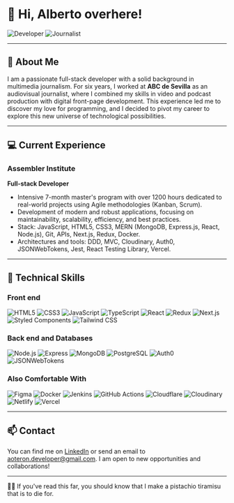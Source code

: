 # 👋 Hi, Alberto overhere!

![Developer](https://img.shields.io/badge/Full--Stack_Developer-blue) ![Journalist](https://img.shields.io/badge/Journalist-green)

---

## 🚀 About Me

I am a passionate full-stack developer with a solid background in multimedia journalism. For six years, I worked at **ABC de Sevilla** as an audiovisual journalist, where I combined my skills in video and podcast production with digital front-page development. This experience led me to discover my love for programming, and I decided to pivot my career to explore this new universe of technological possibilities.

---

## 💻 Current Experience

### Assembler Institute
**Full-stack Developer**

- Intensive 7-month master's program with over 1200 hours dedicated to real-world projects using Agile methodologies (Kanban, Scrum).
- Development of modern and robust applications, focusing on maintainability, scalability, efficiency, and best practices.
- Stack: JavaScript, HTML5, CSS3, MERN (MongoDB, Express.js, React, Node.js), Git, APIs, Next.js, Redux, Docker.
- Architectures and tools: DDD, MVC, Cloudinary, Auth0, JSONWebTokens, Jest, React Testing Library, Vercel.

---

## 🔧 Technical Skills

### Front end
![HTML5](https://img.shields.io/badge/HTML5-E34F26?style=for-the-badge&logo=html5&logoColor=white)
![CSS3](https://img.shields.io/badge/CSS3-1572B6?style=for-the-badge&logo=css3&logoColor=white)
![JavaScript](https://img.shields.io/badge/JavaScript-F7DF1E?style=for-the-badge&logo=javascript&logoColor=black)
![TypeScript](https://img.shields.io/badge/TypeScript-007ACC?style=for-the-badge&logo=typescript&logoColor=white)
![React](https://img.shields.io/badge/React-20232A?style=for-the-badge&logo=react&logoColor=61DAFB)
![Redux](https://img.shields.io/badge/Redux-764ABC?style=for-the-badge&logo=redux&logoColor=white)
![Next.js](https://img.shields.io/badge/Next.js-000000?style=for-the-badge&logo=nextdotjs&logoColor=white)
![Styled Components](https://img.shields.io/badge/Styled_Components-DB7093?style=for-the-badge&logo=styled-components&logoColor=white)
![Tailwind CSS](https://img.shields.io/badge/Tailwind_CSS-38B2AC?style=for-the-badge&logo=tailwind-css&logoColor=white)

### Back end and Databases
![Node.js](https://img.shields.io/badge/Node.js-339933?style=for-the-badge&logo=nodedotjs&logoColor=white)
![Express](https://img.shields.io/badge/Express-000000?style=for-the-badge&logo=express&logoColor=white)
![MongoDB](https://img.shields.io/badge/MongoDB-47A248?style=for-the-badge&logo=mongodb&logoColor=white)
![PostgreSQL](https://img.shields.io/badge/PostgreSQL-336791?style=for-the-badge&logo=postgresql&logoColor=white)
![Auth0](https://img.shields.io/badge/Auth0-EB5424?style=for-the-badge&logo=auth0&logoColor=white)
![JSONWebTokens](https://img.shields.io/badge/JSON_Web_Tokens-000000?style=for-the-badge&logo=json-web-tokens&logoColor=white)

### Also Comfortable With
![Figma](https://img.shields.io/badge/Figma-F24E1E?style=for-the-badge&logo=figma&logoColor=white)
![Docker](https://img.shields.io/badge/Docker-2496ED?style=for-the-badge&logo=docker&logoColor=white)
![Jenkins](https://img.shields.io/badge/Jenkins-D24939?style=for-the-badge&logo=jenkins&logoColor=white)
![GitHub Actions](https://img.shields.io/badge/GitHub_Actions-2088FF?style=for-the-badge&logo=github-actions&logoColor=white)
![Cloudflare](https://img.shields.io/badge/Cloudflare-F38020?style=for-the-badge&logo=cloudflare&logoColor=white)
![Cloudinary](https://img.shields.io/badge/Cloudinary-3448C5?style=for-the-badge&logo=cloudinary&logoColor=white)
![Netlify](https://img.shields.io/badge/Netlify-00C7B7?style=for-the-badge&logo=netlify&logoColor=white)
![Vercel](https://img.shields.io/badge/Vercel-000000?style=for-the-badge&logo=vercel&logoColor=white)

---

## 📫 Contact

You can find me on [LinkedIn](https://www.linkedin.com/aoteronunez) or send an email to [aoteron.developer@gmail.com](mailto:aoteron.developer@gmail.com). I am open to new opportunities and collaborations!

---

👨‍🍳 If you've read this far, you should know that I make a pistachio tiramisu that is to die for.
